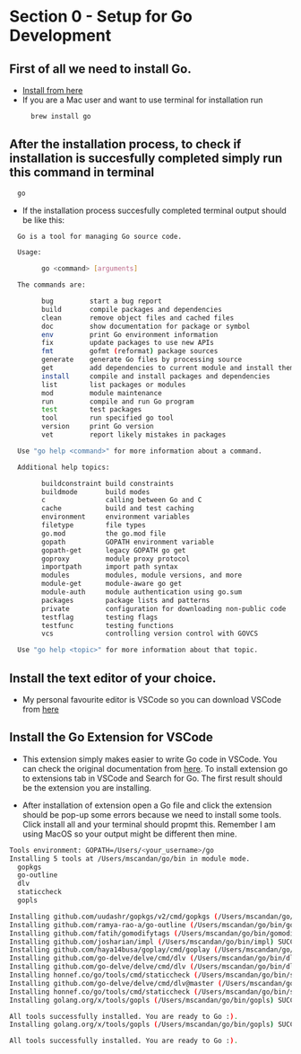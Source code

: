 # Section 0 - Setup for Go Development

## First of all we need to install Go.

- [Install from here](https://golang.org/dl/)
- If you are a Mac user and want to use terminal for installation run
  ```bash
    brew install go
  ```

## After the installation process, to check if installation is succesfully completed simply run this command in terminal

```bash
  go
```

- If the installation process succesfully completed terminal output should be like this:

```bash
  Go is a tool for managing Go source code.

  Usage:

        go <command> [arguments]

  The commands are:

        bug         start a bug report
        build       compile packages and dependencies
        clean       remove object files and cached files
        doc         show documentation for package or symbol
        env         print Go environment information
        fix         update packages to use new APIs
        fmt         gofmt (reformat) package sources
        generate    generate Go files by processing source
        get         add dependencies to current module and install them
        install     compile and install packages and dependencies
        list        list packages or modules
        mod         module maintenance
        run         compile and run Go program
        test        test packages
        tool        run specified go tool
        version     print Go version
        vet         report likely mistakes in packages

  Use "go help <command>" for more information about a command.

  Additional help topics:

        buildconstraint build constraints
        buildmode       build modes
        c               calling between Go and C
        cache           build and test caching
        environment     environment variables
        filetype        file types
        go.mod          the go.mod file
        gopath          GOPATH environment variable
        gopath-get      legacy GOPATH go get
        goproxy         module proxy protocol
        importpath      import path syntax
        modules         modules, module versions, and more
        module-get      module-aware go get
        module-auth     module authentication using go.sum
        packages        package lists and patterns
        private         configuration for downloading non-public code
        testflag        testing flags
        testfunc        testing functions
        vcs             controlling version control with GOVCS

  Use "go help <topic>" for more information about that topic.
```

## Install the text editor of your choice.

- My personal favourite editor is VSCode so you can download VSCode from [here](https://code.visualstudio.com/)

## Install the Go Extension for VSCode

- This extension simply makes easier to write Go code in VSCode. You can check the original documentation from [here](https://code.visualstudio.com/docs/languages/go). To install extension go to extensions tab in VSCode and Search for Go. The first result should be the extension you are installing.

- After installation of extension open a Go file and click the extension should be pop-up some errors because we need to install some tools. Click install all and your terminal should propmt this. Remember I am using MacOS so your output might be different then mine.

```bash
Tools environment: GOPATH=/Users/<your_username>/go
Installing 5 tools at /Users/mscandan/go/bin in module mode.
  gopkgs
  go-outline
  dlv
  staticcheck
  gopls

Installing github.com/uudashr/gopkgs/v2/cmd/gopkgs (/Users/mscandan/go/bin/gopkgs) SUCCEEDED
Installing github.com/ramya-rao-a/go-outline (/Users/mscandan/go/bin/go-outline) SUCCEEDED
Installing github.com/fatih/gomodifytags (/Users/mscandan/go/bin/gomodifytags) SUCCEEDED
Installing github.com/josharian/impl (/Users/mscandan/go/bin/impl) SUCCEEDED
Installing github.com/haya14busa/goplay/cmd/goplay (/Users/mscandan/go/bin/goplay) SUCCEEDED
Installing github.com/go-delve/delve/cmd/dlv (/Users/mscandan/go/bin/dlv) SUCCEEDED
Installing github.com/go-delve/delve/cmd/dlv (/Users/mscandan/go/bin/dlv) SUCCEEDED
Installing honnef.co/go/tools/cmd/staticcheck (/Users/mscandan/go/bin/staticcheck) SUCCEEDED
Installing github.com/go-delve/delve/cmd/dlv@master (/Users/mscandan/go/bin/dlv-dap) SUCCEEDED
Installing honnef.co/go/tools/cmd/staticcheck (/Users/mscandan/go/bin/staticcheck) SUCCEEDED
Installing golang.org/x/tools/gopls (/Users/mscandan/go/bin/gopls) SUCCEEDED

All tools successfully installed. You are ready to Go :).
Installing golang.org/x/tools/gopls (/Users/mscandan/go/bin/gopls) SUCCEEDED

All tools successfully installed. You are ready to Go :).
```
